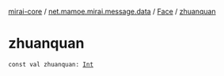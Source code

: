[mirai-core](../../index.md) / [net.mamoe.mirai.message.data](../index.md) / [Face](index.md) / [zhuanquan](./zhuanquan.md)

# zhuanquan

`const val zhuanquan: `[`Int`](https://kotlinlang.org/api/latest/jvm/stdlib/kotlin/-int/index.html)